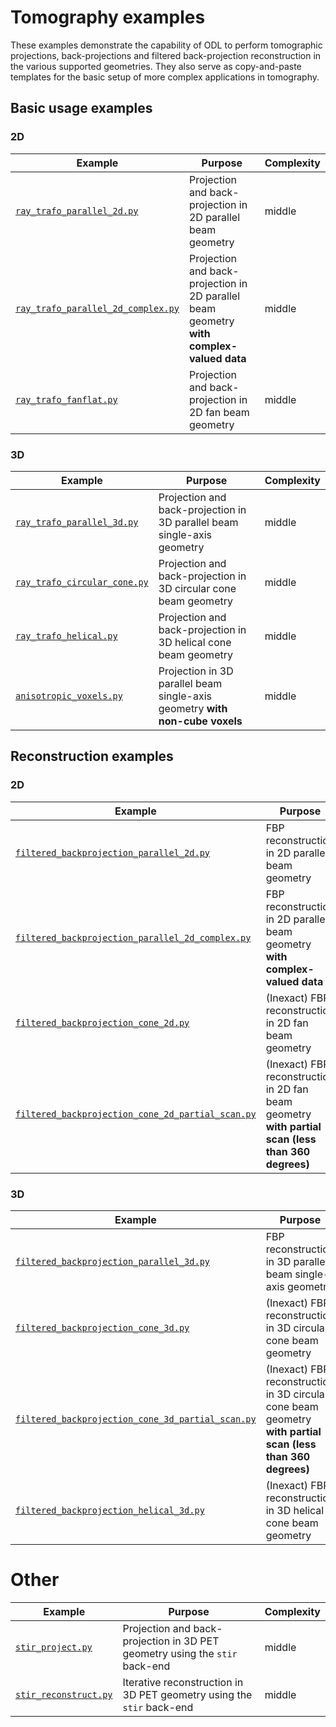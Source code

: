 # Tomography examples

These examples demonstrate the capability of ODL to perform tomographic projections, back-projections and filtered back-projection reconstruction in the various supported geometries. They also serve as copy-and-paste templates for the basic setup of more complex applications in tomography.

## Basic usage examples

### 2D

Example | Purpose | Complexity
------- | ------- | ----------
[`ray_trafo_parallel_2d.py`](ray_trafo_parallel_2d.py) | Projection and back-projection in 2D parallel beam geometry | middle
[`ray_trafo_parallel_2d_complex.py`](ray_trafo_parallel_2d_complex.py) | Projection and back-projection in 2D parallel beam geometry **with complex-valued data** | middle
[`ray_trafo_fanflat.py`](ray_trafo_fanflat.py) | Projection and back-projection in 2D fan beam geometry | middle

### 3D

Example | Purpose | Complexity
------- | ------- | ----------
[`ray_trafo_parallel_3d.py`](ray_trafo_parallel_3d.py) | Projection and back-projection in 3D parallel beam single-axis geometry | middle
[`ray_trafo_circular_cone.py`](ray_trafo_circular_cone.py) | Projection and back-projection in 3D circular cone beam geometry | middle
[`ray_trafo_helical.py`](ray_trafo_helical.py) | Projection and back-projection in 3D helical cone beam geometry | middle
[`anisotropic_voxels.py`](anisotropic_voxels.py) | Projection in 3D parallel beam single-axis geometry **with non-cube voxels** | middle


## Reconstruction examples

### 2D

Example | Purpose | Complexity
------- | ------- | ----------
[`filtered_backprojection_parallel_2d.py`](filtered_backprojection_parallel_2d.py) | FBP reconstruction in 2D parallel beam geometry | middle
[`filtered_backprojection_parallel_2d_complex.py`](filtered_backprojection_parallel_2d_complex.py) | FBP reconstruction in 2D parallel beam geometry **with complex-valued data** | middle
[`filtered_backprojection_cone_2d.py`](filtered_backprojection_cone_2d.py) | (Inexact) FBP reconstruction in 2D fan beam geometry | middle
[`filtered_backprojection_cone_2d_partial_scan.py`](filtered_backprojection_cone_2d_partial_scan.py) | (Inexact) FBP reconstruction in 2D fan beam geometry **with partial scan (less than 360 degrees)** | middle

### 3D

Example | Purpose | Complexity
------- | ------- | ----------
[`filtered_backprojection_parallel_3d.py`](filtered_backprojection_parallel_3d.py) | FBP reconstruction in 3D parallel beam single-axis geometry | middle
[`filtered_backprojection_cone_3d.py`](filtered_backprojection_cone_3d.py) | (Inexact) FBP reconstruction in 3D circular cone beam geometry | middle
[`filtered_backprojection_cone_3d_partial_scan.py`](filtered_backprojection_cone_3d_partial_scan.py) | (Inexact) FBP reconstruction in 3D circular cone beam geometry **with partial scan (less than 360 degrees)** | middle
[`filtered_backprojection_helical_3d.py`](filtered_backprojection_helical_3d.py) | (Inexact) FBP reconstruction in 3D helical cone beam geometry | middle


# Other

[comment]: <> (This stuff will be removed from core ODL, just putting it to "Other" for now)

Example | Purpose | Complexity
------- | ------- | ----------
[`stir_project.py`](stir_project.py) | Projection and back-projection in 3D PET geometry using the `stir` back-end | middle
[`stir_reconstruct.py`](stir_reconstruct.py) | Iterative reconstruction in 3D PET geometry using the `stir` back-end | middle
